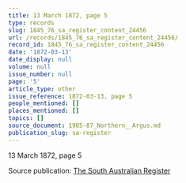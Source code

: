 ```yaml
---
title: 13 March 1872, page 5
type: records
slug: 1845_76_sa_register_content_24456
url: /records/1845_76_sa_register_content_24456/
record_id: 1845_76_sa_register_content_24456
date: '1872-03-13'
date_display: null
volume: null
issue_number: null
page: '5'
article_type: other
issue_reference: 1872-03-13, page 5
people_mentioned: []
places_mentioned: []
topics: []
source_document: 1985-87_Northern__Argus.md
publication_slug: sa-register
---
```


13 March 1872, page 5

Source publication: [The South Australian Register](/publications/sa-register/)
